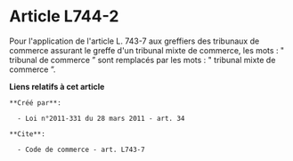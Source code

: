# Article L744-2

Pour l'application de l'article L. 743-7 aux greffiers des tribunaux de commerce assurant le greffe d'un tribunal mixte de
commerce, les mots : " tribunal de commerce ” sont remplacés par les mots : " tribunal mixte de commerce ”.

**Liens relatifs à cet article**

	**Créé par**:

	  - Loi n°2011-331 du 28 mars 2011 - art. 34

	**Cite**:

	  - Code de commerce - art. L743-7
